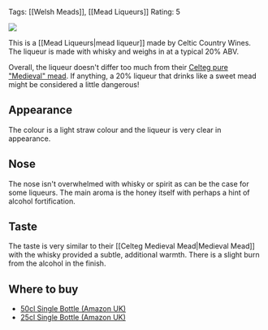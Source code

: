 Tags: [[Welsh Meads]], [[Mead Liqueurs]]
Rating: 5

![](https://celticwines.co.uk/wp-content/uploads/2018/07/Liqueurs15.jpg)

This is a [[Mead Liqueurs|mead liqueur]] made by Celtic Country Wines. The liqueur is made with whisky and weighs in at a typical 20% ABV.

Overall, the liqueur doesn't differ too much from their [Celteg pure "Medieval" mead](/celteg-medieval-mead/). If anything, a 20% liqueur that drinks like a sweet mead might be considered a little dangerous!

## Appearance

The colour is a light straw colour and the liqueur is very clear in appearance.

## Nose

The nose isn't overwhelmed with whisky or spirit as can be the case for some
liqueurs. The main aroma is the honey itself with perhaps a hint of
alcohol fortification.

## Taste

The taste is very similar to their [[Celteg Medieval Mead|Medieval Mead]] with the whisky provided a subtle, additional warmth. There is a slight burn from the alcohol in the finish.

## Where to buy

* [50cl Single Bottle (Amazon UK)](https://amzn.to/3n0lBu9)
* [25cl Single Bottle (Amazon UK)](https://amzn.to/3qeblQG)

